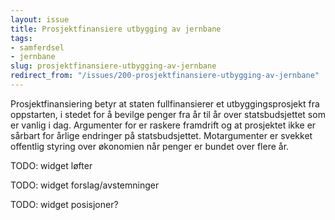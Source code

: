 ```yaml
---
layout: issue
title: Prosjektfinansiere utbygging av jernbane
tags:
- samferdsel
- jernbane
slug: prosjektfinansiere-utbygging-av-jernbane
redirect_from: "/issues/200-prosjektfinansiere-utbygging-av-jernbane"
---
```


Prosjektfinansiering betyr at staten fullfinansierer et utbyggingsprosjekt fra oppstarten, i stedet for å bevilge penger fra år til år over statsbudsjettet som er vanlig i dag. Argumenter for er raskere framdrift og at prosjektet ikke er sårbart for årlige endringer på statsbudsjettet. Motargumenter er svekket offentlig styring over økonomien når penger er bundet over flere år.

TODO: widget løfter

TODO: widget forslag/avstemninger

TODO: widget posisjoner?


